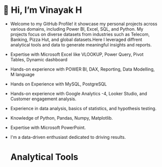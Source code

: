 # 👋 Hi, I’m Vinayak H

- Welcome to my GitHub Profile! it showcase my personal projects across various domains, including Power BI, Excel, SQL, and Python. My projects focus on diverse datasets from industries such as Telecom, Banking, Pizza Hut, and global datasets.Here I leveraged diffrent analytical tools and data to generate meaningful insights and reports.

* Expertise with Microsoft Excel like VLOOKUP, Power Query, Pivot Tables, Dynamic dashboard
* Hands-on experience with POWER BI, DAX, Reporting, Data Modelling, M language
* Hands on Experience with MySQL, PostgreSQL
* Hands-on experience with Google Analytics -4, Looker Studio, and Customer engagement analysis.
* Experience in data analysis, basics of statistics, and hypothesis testing.
* Knowledge of Python, Pandas, Numpy, Matplotlib.
* Expertise with Microsoft PowerPoint.
* I'm a data-driven enthusiast dedicated to driving results.
  
  # Analytical Tools
  

